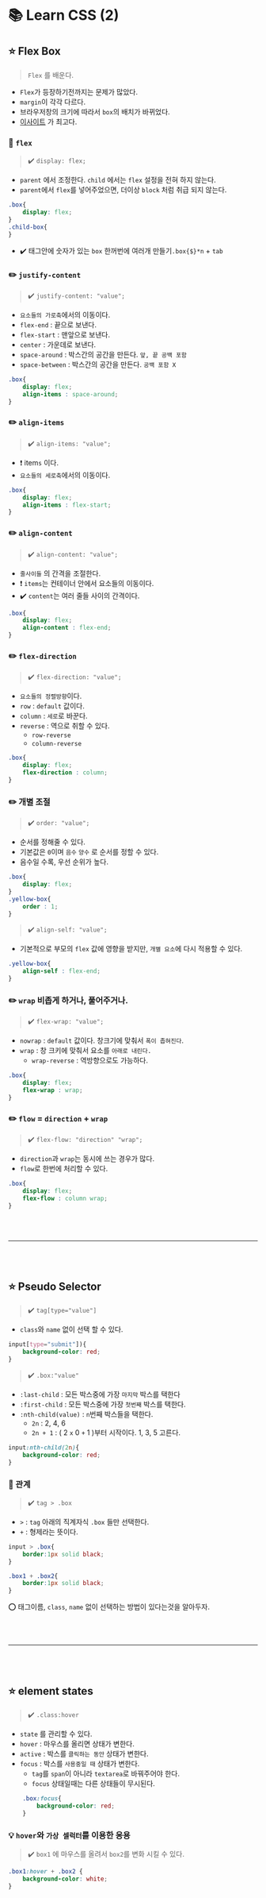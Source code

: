 # :books: Learn CSS (2)

## :star: Flex Box
> `Flex` 를 배운다.

* `Flex`가 등장하기전까지는 문제가 많았다.
* `margin`이 각각 다르다.
* 브라우저창의 크기에 따라서 `box`의 배치가 바뀌었다.
* [이사이트](http://flexboxfroggy.com/#ko) 가 최고다.

### :pencil: `flex`
> :heavy_check_mark: `display: flex;`

* `parent` 에서 조정한다. `child` 에서는 `flex` 설정을 전혀 하지 않는다.
* `parent`에서 `flex`를 넣어주었으면, 더이상 `block` 처럼 취급 되지 않는다.

```css
.box{
    display: flex;
}
.child-box{
}
```
* :heavy_check_mark: 태그안에 숫자가 있는 `box` 한꺼번에 여러개 만들기`.box{$}*n` + `tab`



### :pencil2: `justify-content`
> :heavy_check_mark: `justify-content: "value";`

* `요소들의 가로축`에서의 이동이다.
* `flex-end` : 끝으로 보낸다.
* `flex-start` : 맨앞으로 보낸다.
* `center` : 가운데로 보낸다.
* `space-around` : 박스간의 공간을 만든다. `앞, 끝 공백 포함`
* `space-between` : 박스간의 공간을 만든다. `공백 포함 X`

```css
.box{
    display: flex;
    align-items : space-around;
}
```

### :pencil2: `align-items`
> :heavy_check_mark: `align-items: "value";`

* :heavy_exclamation_mark: item`s` 이다.
* `요소들의 세로축`에서의 이동이다.

```css
.box{
    display: flex;
    align-items : flex-start;
}
```

### :pencil2: `align-content`
> :heavy_check_mark: `align-content: "value";`

* `줄사이들` 의 간격을 조절한다.
* :heavy_exclamation_mark: `items`는 컨테이너 안에서 요소들의 이동이다.
* :heavy_check_mark: `content`는 여러 줄들 사이의 간격이다.

```css
.box{
    display: flex;
    align-content : flex-end;
}
```


### :pencil2: `flex-direction`
> :heavy_check_mark: `flex-direction: "value";`

* `요소들의 정렬방향`이다.
* `row` : `default` 값이다.
* `column` : `세로`로 바꾼다.
* `reverse` : 역으로 취할 수 있다. 
    * `row-reverse`
    * `column-reverse`

```css
.box{
    display: flex;
    flex-direction : column;
}
```

### :pencil2: 개별 조절
> :heavy_check_mark: `order: "value";`

* 순서를 정해줄 수 있다.
* 기본값은 `0`이며 `음수` `양수` 로 순서를 정할 수 있다.
* 음수일 수록, 우선 순위가 높다.

```css
.box{
    display: flex;
}
.yellow-box{
    order : 1;
}
```
> :heavy_check_mark: `align-self: "value";`

* 기본적으로 부모의 `flex` 값에 영향을 받지만, `개별 요소`에 다시 적용할 수 있다.
```css
.yellow-box{
    align-self : flex-end;
}
```

### :pencil2: `wrap` 비좁게 하거나, 풀어주거나.
> :heavy_check_mark: `flex-wrap: "value";`

* `nowrap` : `default` 값이다. 창크기에 맞춰서 `폭이 좁혀진다`.
* `wrap` : 창 크키에 맞춰서 요소를 `아래로 내린다.`
    * `wrap-reverse` : 역방향으로도 가능하다.

```css
.box{
    display: flex;
    flex-wrap : wrap;
}
```

### :pencil2: `flow` = `direction` + `wrap`
> :heavy_check_mark: `flex-flow: "direction" "wrap";`

* `direction`과 `wrap`는 동시에 쓰는 경우가 많다.
* `flow`로 한번에 처리할 수 있다.

```css
.box{
    display: flex;
    flex-flow : column wrap;
}
```

<br><br>

---

<br><br>

## :star: Pseudo Selector
> :heavy_check_mark: `tag[type="value"]`  

* `class`와 `name` 없이 선택 할 수 있다.

```css
input[type="submit"]){
    background-color: red;
}
```

> :heavy_check_mark: `.box:"value"` 
* `:last-child` : 모든 박스중에 가장 `마지막` 박스를 택한다
* `:first-child` : 모든 박스중에 가장 `첫번째` 박스를 택한다.
* `:nth-child(value)` : `n`번째 박스들을 택한다.
    * `2n` : 2, 4, 6
    * `2n + 1` : ( 2 `x` 0 `+` 1 )부터 시작이다. 1, 3, 5  고른다.

```css
input:nth-child(2n){
    background-color: red;
}
```

### :pencil: 관계
> :heavy_check_mark: `tag > .box` 

* `>` : `tag` 아래의 직계자식 `.box` 들만 선택한다.
* `+` : 형제라는 뜻이다.

```css
input > .box{
    border:1px solid black;
}

.box1 + .box2{
    border:1px solid black;
}
```

:o: 태그이름, `class`, `name` 없이 선택하는 방법이 있다는것을 알아두자. 

<br><br>

---

<br><br>

## :star: element states
> :heavy_check_mark: `.class:hover`

* `state` 를 관리할 수 있다.
* `hover` : 마우스를 올리면 상태가 변한다.
* `active` : 박스를 `클릭하는 동안` 상태가 변한다.
* `focus` : 박스를 `사용중일 때` 상태가 변한다.
    * `tag`를 `span`이 아니라 `textarea`로 바꿔주어야 한다.
    * `focus` 상태일때는 다른 상태들이 무시된다.

```css
    .box:focus{
        background-color: red;
    }
```

### :bulb: `hover`와 `가상 셀럭터`를 이용한 응용
> :heavy_check_mark: `box1` 에 마우스를 올려서 `box2`를 변화 시킬 수 있다.

```css
.box1:hover + .box2 {
    background-color: white;
}
```